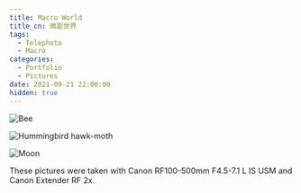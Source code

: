 ```yaml
---
title: Macro World
title_cn: 微距世界
tags:
  - Telephoto
  - Macro
categories:
  - Portfolio
  - Pictures
date: 2021-09-21 22:00:00
hidden: true
---
```


![Bee](https://cdn.ze3kr.com/6T-behmofKYLsxlrK0l_MQ/1f1c20a5-1562-49b4-9fb2-60a396987000/extra)

![Hummingbird hawk-moth](https://cdn.ze3kr.com/6T-behmofKYLsxlrK0l_MQ/76d82635-7e2f-493a-52ad-015c8a07c400/extra)

![Moon](https://cdn.ze3kr.com/6T-behmofKYLsxlrK0l_MQ/d9e3ef88-5b6e-4193-f1d2-dcffea60e100/extra)

These pictures were taken with Canon RF100-500mm F4.5-7.1 L IS USM and Canon Extender RF 2x.
